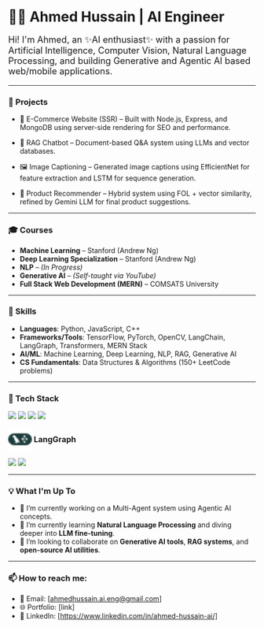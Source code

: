 # 👨‍💻 Ahmed Hussain | AI Engineer

<p style="font-size:18px">
Hi! I'm Ahmed, an ✨AI enthusiast✨ with a passion for Artificial Intelligence, Computer Vision, Natural Language Processing, and building Generative and Agentic AI based web/mobile applications.
</p>

---

### 🚀 Projects
- 🛒 E-Commerce Website (SSR) – Built with Node.js, Express, and MongoDB using server-side rendering for SEO and performance.

- 📄 RAG Chatbot – Document-based Q&A system using LLMs and vector databases.

- 🖼️ Image Captioning – Generated image captions using EfficientNet for feature extraction and LSTM for sequence generation.

- 🤖 Product Recommender – Hybrid system using FOL + vector similarity, refined by Gemini LLM for final product suggestions.

---

### 🎓 Courses

- **Machine Learning** – Stanford (Andrew Ng)
- **Deep Learning Specialization** – Stanford (Andrew Ng)
- **NLP** – *(In Progress)*
- **Generative AI** – *(Self-taught via YouTube)*
- **Full Stack Web Development (MERN)** – COMSATS University

---

### 🧠 Skills

- **Languages**: Python, JavaScript, C++  
- **Frameworks/Tools**: TensorFlow, PyTorch, OpenCV, LangChain, LangGraph, Transformers, MERN Stack
- **AI/ML**: Machine Learning, Deep Learning, NLP, RAG, Generative AI  
- **CS Fundamentals**: Data Structures & Algorithms (150+ LeetCode problems)

---

### 🧰 Tech Stack

<p align="left">
  <img src="https://img.shields.io/badge/TensorFlow-FF6F00?style=for-the-badge&logo=tensorflow&logoColor=white" />
  <img src="https://img.shields.io/badge/PyTorch-EE4C2C?style=for-the-badge&logo=pytorch&logoColor=white" />
  <img src="https://img.shields.io/badge/OpenCV-5C3EE8?style=for-the-badge&logo=opencv&logoColor=white" />
  <img src="https://img.shields.io/badge/LangChain-000000?style=for-the-badge&logo=python&logoColor=white" />
  <p align="left">
    <img src="https://raw.githubusercontent.com/AhmedHussain007/AhmedHussain007/main/langgraph-color.svg" alt="LangGraph" height="48" style="vertical-align: middle;" />
    <strong style="font-size: 16px; vertical-align: middle;">LangGraph</strong>
  </p>

  <img src="https://img.shields.io/badge/Transformers-FFD21F?style=for-the-badge&logo=huggingface&logoColor=black" />
  <img src="https://img.shields.io/badge/MERN-3E863D?style=for-the-badge&logo=react&logoColor=white" />
</p>

---

### 💡 What I'm Up To

- 🔭 I’m currently working on a Multi-Agent system using Agentic AI concepts.
- 🌱 I’m currently learning **Natural Language Processing** and diving deeper into **LLM fine-tuning**.
- 👯 I’m looking to collaborate on **Generative AI tools**, **RAG systems**, and **open-source AI utilities**.


---

### 📫 How to reach me:

- 📧 Email: [ahmedhussain.ai.eng@gmail.com]
- 🌐 Portfolio: [link]
- 🧠 LinkedIn: [https://www.linkedin.com/in/ahmed-hussain-ai/]

